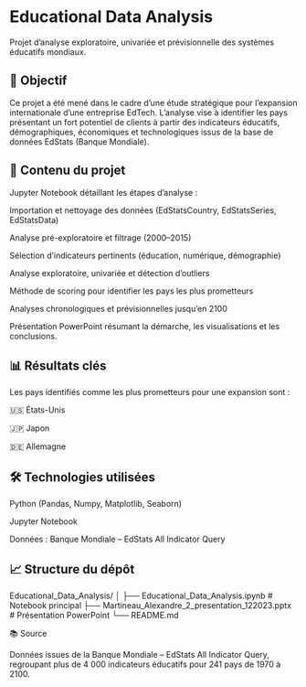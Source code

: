 # Educational Data Analysis

Projet d’analyse exploratoire, univariée et prévisionnelle des systèmes éducatifs mondiaux.

## 🎯 Objectif

Ce projet a été mené dans le cadre d’une étude stratégique pour l’expansion internationale d’une entreprise EdTech.
L’analyse vise à identifier les pays présentant un fort potentiel de clients à partir des indicateurs éducatifs, démographiques, économiques et technologiques issus de la base de données EdStats (Banque Mondiale).

## 🧩 Contenu du projet

Jupyter Notebook détaillant les étapes d’analyse :

Importation et nettoyage des données (EdStatsCountry, EdStatsSeries, EdStatsData)

Analyse pré-exploratoire et filtrage (2000–2015)

Sélection d’indicateurs pertinents (éducation, numérique, démographie)

Analyse exploratoire, univariée et détection d’outliers

Méthode de scoring pour identifier les pays les plus prometteurs

Analyses chronologiques et prévisionnelles jusqu’en 2100

Présentation PowerPoint résumant la démarche, les visualisations et les conclusions.

## 📊 Résultats clés

Les pays identifiés comme les plus prometteurs pour une expansion sont :

🇺🇸 États-Unis

🇯🇵 Japon

🇩🇪 Allemagne

## 🛠️ Technologies utilisées

Python (Pandas, Numpy, Matplotlib, Seaborn)

Jupyter Notebook

Données : Banque Mondiale – EdStats All Indicator Query

## 📈 Structure du dépôt
Educational_Data_Analysis/
│
├── Educational_Data_Analysis.ipynb   # Notebook principal
├── Martineau_Alexandre_2_presentation_122023.pptx  # Présentation PowerPoint
└── README.md

📚 Source

Données issues de la Banque Mondiale – EdStats All Indicator Query, regroupant plus de 4 000 indicateurs éducatifs pour 241 pays de 1970 à 2100.
